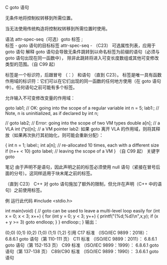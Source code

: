 C goto 语句

无条件地将控制权转移到所需位置。

当无法使用传统构造将控制权转移到所需位置时使用。

语法
attr-spec-seq（可选）goto 标签 ;		
标签	-	goto 语句的目标标签
attr-spec-seq	-	（C23） 可选属性列表，应用于 goto 语句
解释
goto 语句会导致无条件跳转到以命名标签为前缀的语句（必须与 goto 语句出现在同一函数中）， 除非此跳转将进入可变长度数组或其他可变修改类型的范围。（自 C99 起）

标签是一个标识符，后跟冒号 （：） 和语句 （直到 C23）。 标签是唯一具有函数作用域的标识符：它们可以在它们出现的同一函数的任何地方使用（在 goto 语句中）。任何语句之前可能有多个标签。

允许输入不可变修改变量的作用域：

goto lab1; // OK: going into the scope of a regular variable
    int n = 5;
lab1:; // Note, n is uninitialized, as if declared by int n;
 
//   goto lab2;   // Error: going into the scope of two VM types
     double a[n]; // a VLA
     int (*p)[n]; // a VM pointer
lab2:
如果 goto 离开 VLA 的作用域，则将其释放（如果再次执行其初始化，则可能会重新分配）：

{
   int n = 1;
label:;
   int a[n]; // re-allocated 10 times, each with a different size
   if (n++ < 10) goto label; // leaving the scope of a VM
}
（自 C99 起）
关键字
goto

笔记
由于声明不是语句，因此声明之前的标签必须使用 null 语句（紧接在冒号后面的分号）。这同样适用于块末尾之前的标签。

（直到 C23）
C++ 对 goto 语句施加了额外的限制，但允许在声明（C++ 中的语句）之前使用标签。

例
运行此代码
#include <stdio.h>
 
int main(void)
{
    // goto can be used to leave a multi-level loop easily
    for (int x = 0; x < 3; x++) {
        for (int y = 0; y < 3; y++) {
            printf("(%d;%d)\n",x,y);
            if (x + y >= 3) goto endloop;
        }
    }
endloop:;
}
输出：

(0;0)
(0;1)
(0;2)
(1;0)
(1;1)
(1;2)
引用
C17 标准 （ISO/IEC 9899：2018）：
6.8.6.1 goto 语句（第 110-111 页）
C11 标准 （ISO/IEC 9899：2011）：
6.8.6.1 goto 语句（第 152-153 页）
C99 标准 （ISO/IEC 9899：1999）：
6.8.6.1 goto 语句（第 137-138 页）
C89/C90 标准 （ISO/IEC 9899：1990）：
3.6.6.1 goto 语句
